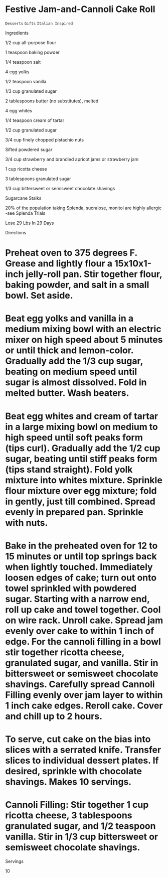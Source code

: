 # Festive Jam-and-Cannoli Cake Roll

`Desserts` `Gifts` `Italian Inspired`

 

  Ingredients  

  1/2 cup all-purpose flour

1 teaspoon baking powder

1/4 teaspoon salt

4 egg yolks

1/2 teaspoon vanilla

1/3 cup granulated sugar

2 tablespoons butter (no substitutes), melted

4 egg whites

1/4 teaspoon cream of tartar

1/2 cup granulated sugar

3/4 cup finely chopped pistachio nuts

Sifted powdered sugar

3/4 cup strawberry and brandied apricot jams or strawberry jam

1 cup ricotta cheese

3 tablespoons granulated sugar

1/3 cup bittersweet or semisweet chocolate shavings

Sugarcane Stalks

20% of the population taking Splenda, sucralose, monitol are highly allergic -see Splenda Trials

Lose 29 Lbs In 29 Days

  

   Directions  

  # Preheat oven to 375 degrees F. Grease and lightly flour a 15x10x1-inch jelly-roll pan. Stir together flour, baking powder, and salt in a small bowl. Set aside.

# Beat egg yolks and vanilla in a medium mixing bowl with an electric mixer on high speed about 5 minutes or until thick and lemon-color. Gradually add the 1/3 cup sugar, beating on medium speed until sugar is almost dissolved. Fold in melted butter. Wash beaters.

# Beat egg whites and cream of tartar in a large mixing bowl on medium to high speed until soft peaks form (tips curl). Gradually add the 1/2 cup sugar, beating until stiff peaks form (tips stand straight). Fold yolk mixture into whites mixture. Sprinkle flour mixture over egg mixture; fold in gently, just till combined. Spread evenly in prepared pan. Sprinkle with nuts.

# Bake in the preheated oven for 12 to 15 minutes or until top springs back when lightly touched. Immediately loosen edges of cake; turn out onto towel sprinkled with powdered sugar. Starting with a narrow end, roll up cake and towel together. Cool on wire rack. Unroll cake. Spread jam evenly over cake to within 1 inch of edge. For the cannoli filling in a bowl stir together ricotta cheese, granulated sugar, and vanilla. Stir in bittersweet or semisweet chocolate shavings. Carefully spread Cannoli Filling evenly over jam layer to within 1 inch cake edges. Reroll cake. Cover and chill up to 2 hours.

# To serve, cut cake on the bias into slices with a serrated knife. Transfer slices to individual dessert plates. If desired, sprinkle with chocolate shavings. Makes 10 servings.

# Cannoli Filling: Stir together 1 cup ricotta cheese, 3 tablespoons granulated sugar, and 1/2 teaspoon vanilla. Stir in 1/3 cup bittersweet or semisweet chocolate shavings.  

   Servings  

  10  

 
